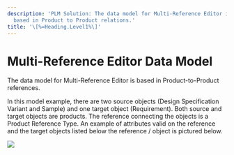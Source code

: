```yaml
---
description: 'PLM Solution: The data model for Multi-Reference Editor is
  based in Product to Product relations.'
title: '\[%=Heading.Level1%\]'
---
```


Multi-Reference Editor Data Model
=================================

The data model for Multi-Reference Editor is based in Product-to-Product
references.

In this model example, there are two source objects (Design
Specification Variant and Sample) and one target object (Requirement).
Both source and target objects are products. The reference connecting
the objects is a Product Reference Type. An example of attributes valid
on the reference and the target objects listed below the reference /
object is pictured below.

![](../../../Resources/Images/Solution%20Enablement/PLM/DM1.png)
